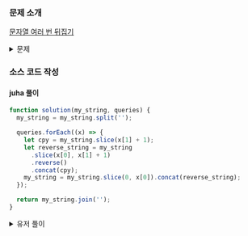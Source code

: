 ### 문제 소개

[문자열 여러 번 뒤집기](https://school.programmers.co.kr/learn/courses/30/lessons/181913)

<details>
<summary>문제</summary>
<div markdown="1">

문자열 my_string과 이차원 정수 배열 queries가 매개변수로 주어집니다.
queries의 원소는 [s, e] 형태로,
my_string의 인덱스 s부터 인덱스 e까지를 뒤집으라는 의미입니다.
my_string에 queries의 명령을 순서대로 처리한 후의 문자열을 return 하는 solution 함수를 작성해 주세요.

</div>
</details>

### 소스 코드 작성

#### juha 풀이

```js
function solution(my_string, queries) {
  my_string = my_string.split('');

  queries.forEach((x) => {
    let cpy = my_string.slice(x[1] + 1);
    let reverse_string = my_string
      .slice(x[0], x[1] + 1)
      .reverse()
      .concat(cpy);
    my_string = my_string.slice(0, x[0]).concat(reverse_string);
  });

  return my_string.join('');
}
```

<details>
<summary>유저 풀이</summary>
<div markdown="2">

```js
function solution(my_string, queries) {
  const str = [...my_string];

  queries.forEach(([s, e]) => {
    while (s < e) {
      [str[s], str[e]] = [str[e], str[s]];
      s++;
      e--;
    }
  });
  return str.join('');
}
```

</div>
</details>
